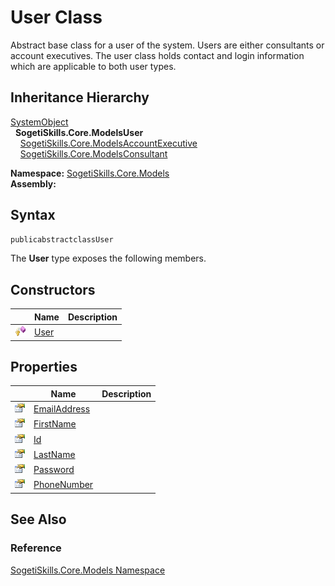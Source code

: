 User Class
==========
Abstract base class for a user of the system. Users are either consultants or account executives. The user class holds contact and login information which are applicable to both user types.


Inheritance Hierarchy
---------------------
[SystemObject][1]  
  **SogetiSkills.Core.ModelsUser**  
    [SogetiSkills.Core.ModelsAccountExecutive][2]  
    [SogetiSkills.Core.ModelsConsultant][3]  

**Namespace:** [SogetiSkills.Core.Models][4]  
**Assembly:**

Syntax
------

```csharp
publicabstractclassUser
```

The **User** type exposes the following members.


Constructors
------------

                    | Name      | Description 
------------------- | --------- | ----------- 
![Protected method] | [User][5] |             


Properties
----------

                   | Name              | Description 
------------------ | ----------------- | ----------- 
![Public property] | [EmailAddress][6] |             
![Public property] | [FirstName][7]    |             
![Public property] | [Id][8]           |             
![Public property] | [LastName][9]     |             
![Public property] | [Password][10]    |             
![Public property] | [PhoneNumber][11] |             


See Also
--------

### Reference
[SogetiSkills.Core.Models Namespace][4]  

[1]: http://msdn.microsoft.com/en-us/library/e5kfa45b
[2]: ../AccountExecutive/README.md
[3]: ../Consultant/README.md
[4]: ../README.md
[5]: _ctor.md
[6]: EmailAddress.md
[7]: FirstName.md
[8]: Id.md
[9]: LastName.md
[10]: Password.md
[11]: PhoneNumber.md
[Protected method]: ../../_icons/protmethod.gif "Protected method"
[Public property]: ../../_icons/pubproperty.gif "Public property"